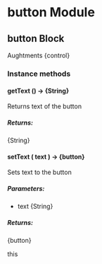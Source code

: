 # button Module

## button Block

Aughtments {control}

### Instance methods

#### getText () → {String}

Returns text of the button

##### Returns:

{String}

#### setText ( text ) → {button}

Sets text to the button

##### Parameters:

* text {String}

##### Returns:

{button}

this


